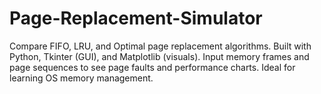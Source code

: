 # Page-Replacement-Simulator
Compare FIFO, LRU, and Optimal page replacement algorithms. Built with Python, Tkinter (GUI), and Matplotlib (visuals). Input memory frames and page sequences to see page faults and performance charts. Ideal for learning OS memory management.
